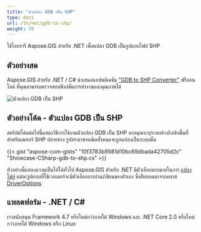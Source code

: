 ```yaml
---
title: "ตัวแปลง GDB เป็น SHP"
type: docs
url: /th/net/gdb-to-shp/
weight: 70
---
```


ใช้ไลบรารี Aspose.GIS สำหรับ .NET เพื่อแปลง GDB เป็นรูปแบบไฟล์ SHP

## **ตัวอย่างสด**

Aspose.GIS สำหรับ .NET / C# นำเสนอแอปพลิเคชัน ["GDB to SHP Converter"](https://products.aspose.app/gis/conversion/gdb-to-shp) ฟรีออนไลน์ ที่คุณสามารถตรวจสอบฟังก์ชันการทำงานและคุณภาพได้

![ตัวแปลง GDB เป็น SHP](conversion.png)

## **ตัวอย่างโค้ด - ตัวแปลง GDB เป็น SHP**

สคริปต์โค้ดต่อไปนี้แสดงวิธีการใช้งานตัวแปลง GDB เป็น SHP หากคุณระบุระบบอ้างอิงเชิงพื้นที่สำหรับเลเยอร์ SHP ปลายทาง รูปทรงเรขาคณิตทั้งหมดจะถูกแปลงเป็นระบบนั้น

{{< gist "aspose-com-gists" "10f3783b9581d10bc69dbada42705d2c" "Showcase-CSharp-gdb-to-shp.cs" >}}

ตัวอย่างนี้แสดงความเป็นไปได้ทั่วไป Aspose.GIS สำหรับ .NET มีตัวเลือกมากมายในการ [แปลงไฟล์](https://docs.aspose.com/gis/net/vector-layers/) แต่ละรูปแบบที่ใช้เวกเตอร์จะมีตัวเลือกการอ่าน/เขียนของตัวเอง ซึ่งสืบทอดมาจากคลาส [DriverOptions](https://reference.aspose.com/gis/net/aspose.gis/driveroptions)

## **แพลตฟอร์ม - .NET / C#**

เราสนับสนุน Framework 4.7 หรือใหม่กว่าภายใต้ Windows และ .NET Core 2.0 หรือใหม่กว่าภายใต้ Windows หรือ Linux
